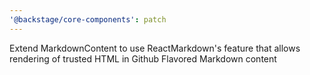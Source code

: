 ```yaml
---
'@backstage/core-components': patch
---
```


Extend MarkdownContent to use ReactMarkdown's feature that allows rendering of trusted HTML in Github Flavored Markdown content
